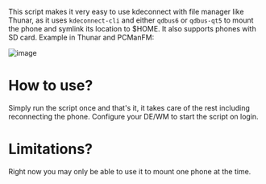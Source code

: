 This script makes it very easy to use kdeconnect with file manager like Thunar, as it uses `kdeconnect-cli` and either `qdbus6` or `qdbus-qt5` to mount the phone and symlink its location to $HOME. It also supports phones with SD card. Example in Thunar and PCManFM:

![image](https://github.com/Samueru-sama/kdeconnect-any-filemanager/assets/36420837/a0599b94-7aeb-40f2-baca-7ff8810d99a4)

# How to use? 

Simply run the script once and that's it, it takes care of the rest including reconnecting the phone. Configure your DE/WM to start the script on login.

# Limitations? 

Right now you may only be able to use it to mount one phone at the time.
